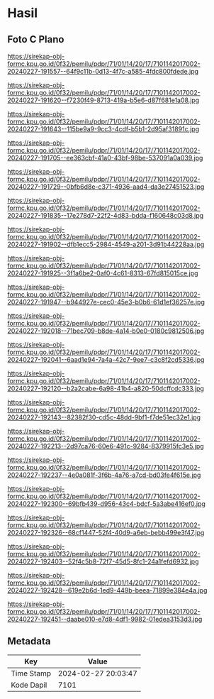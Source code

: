 # Hasil

## Foto C Plano

https://sirekap-obj-formc.kpu.go.id/0f32/pemilu/pdpr/71/01/14/20/17/7101142017002-20240227-191557--64f9c11b-0d13-4f7c-a585-4fdc800fdede.jpg

https://sirekap-obj-formc.kpu.go.id/0f32/pemilu/pdpr/71/01/14/20/17/7101142017002-20240227-191620--f7230f49-8713-419a-b5e6-d87f681e1a08.jpg

https://sirekap-obj-formc.kpu.go.id/0f32/pemilu/pdpr/71/01/14/20/17/7101142017002-20240227-191643--115be9a9-9cc3-4cdf-b5b1-2d95af31891c.jpg

https://sirekap-obj-formc.kpu.go.id/0f32/pemilu/pdpr/71/01/14/20/17/7101142017002-20240227-191705--ee363cbf-41a0-43bf-98be-537091a0a039.jpg

https://sirekap-obj-formc.kpu.go.id/0f32/pemilu/pdpr/71/01/14/20/17/7101142017002-20240227-191729--0bfb6d8e-c371-4936-aad4-da3e27451523.jpg

https://sirekap-obj-formc.kpu.go.id/0f32/pemilu/pdpr/71/01/14/20/17/7101142017002-20240227-191835--17e278d7-22f2-4d83-bdda-f160648c03d8.jpg

https://sirekap-obj-formc.kpu.go.id/0f32/pemilu/pdpr/71/01/14/20/17/7101142017002-20240227-191902--dfb1ecc5-2984-4549-a201-3d91b44228aa.jpg

https://sirekap-obj-formc.kpu.go.id/0f32/pemilu/pdpr/71/01/14/20/17/7101142017002-20240227-191925--3f1a6be2-0af0-4c61-8313-67fd815015ce.jpg

https://sirekap-obj-formc.kpu.go.id/0f32/pemilu/pdpr/71/01/14/20/17/7101142017002-20240227-191947--b944927e-cec0-45e3-b0b6-61d1ef36257e.jpg

https://sirekap-obj-formc.kpu.go.id/0f32/pemilu/pdpr/71/01/14/20/17/7101142017002-20240227-192018--71bec709-b8de-4a14-b0e0-0180c9812506.jpg

https://sirekap-obj-formc.kpu.go.id/0f32/pemilu/pdpr/71/01/14/20/17/7101142017002-20240227-192041--6aad1e94-7a4a-42c7-9ee7-c3c8f2cd5336.jpg

https://sirekap-obj-formc.kpu.go.id/0f32/pemilu/pdpr/71/01/14/20/17/7101142017002-20240227-192120--b2a2cabe-6a98-41b4-a820-50dcffcdc333.jpg

https://sirekap-obj-formc.kpu.go.id/0f32/pemilu/pdpr/71/01/14/20/17/7101142017002-20240227-192143--82382f30-cd5c-48dd-9bf1-f7de51ec32e1.jpg

https://sirekap-obj-formc.kpu.go.id/0f32/pemilu/pdpr/71/01/14/20/17/7101142017002-20240227-192213--2d97ca76-60e6-491c-9284-8379915fc3e5.jpg

https://sirekap-obj-formc.kpu.go.id/0f32/pemilu/pdpr/71/01/14/20/17/7101142017002-20240227-192237--4e0a081f-3f6b-4a76-a7cd-bd03fe4f615e.jpg

https://sirekap-obj-formc.kpu.go.id/0f32/pemilu/pdpr/71/01/14/20/17/7101142017002-20240227-192300--69bfb439-d956-43c4-bdcf-5a3abe416ef0.jpg

https://sirekap-obj-formc.kpu.go.id/0f32/pemilu/pdpr/71/01/14/20/17/7101142017002-20240227-192326--68cf1447-52f4-40d9-a6eb-bebb499e3f47.jpg

https://sirekap-obj-formc.kpu.go.id/0f32/pemilu/pdpr/71/01/14/20/17/7101142017002-20240227-192403--52f4c5b8-72f7-45d5-8fc1-24a1fefd6932.jpg

https://sirekap-obj-formc.kpu.go.id/0f32/pemilu/pdpr/71/01/14/20/17/7101142017002-20240227-192428--619e2b6d-1ed9-449b-beea-71899e384e4a.jpg

https://sirekap-obj-formc.kpu.go.id/0f32/pemilu/pdpr/71/01/14/20/17/7101142017002-20240227-192451--daabe010-e7d8-4df1-9982-01edea3153d3.jpg


## Metadata

| Key        | Value               |
| ---------- | ------------------- |
| Time Stamp | 2024-02-27 20:03:47 |
| Kode Dapil | 7101                |



